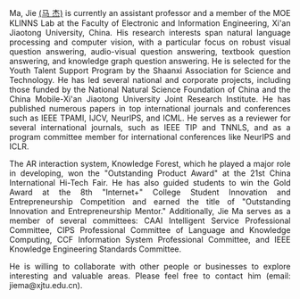 <p align='justify'>Ma, Jie <a href='https://gr.xjtu.edu.cn/zh/web/jiema'>(马 杰)</a> is currently an assistant professor and a member of the MOE KLINNS Lab at the Faculty of Electronic and Information Engineering, Xi'an Jiaotong University, China. His research interests span natural language processing and computer vision, with a particular focus on robust visual question answering, audio-visual question answering, textbook question answering, and knowledge graph question answering. He is selected for the Youth Talent Support Program by the Shaanxi Association for Science and Technology. He has led several national and corporate projects, including those funded by the National Natural Science Foundation of China and the China Mobile-Xi'an Jiaotong University Joint Research Institute. He has published numerous papers in top international journals and conferences such as IEEE TPAMI, IJCV, NeurIPS, and ICML. He serves as a reviewer for several international journals, such as IEEE TIP and TNNLS, and as a program committee member for international conferences like NeurIPS and ICLR.</p>

<p align='justify'>The AR interaction system, Knowledge Forest, which he played a major role in developing, won the "Outstanding Product Award" at the 21st China International Hi-Tech Fair. He has also guided students to win the Gold Award at the 8th "Internet+" College Student Innovation and Entrepreneurship Competition and earned the title of "Outstanding Innovation and Entrepreneurship Mentor." Additionally, Jie Ma serves as a member of several committees: CAAI Intelligent Service Professional Committee, CIPS Professional Committee of Language and Knowledge Computing, CCF Information System Professional Committee, and IEEE Knowledge Engineering Standards Committee.</p>

<p align='justify'>He is willing to collaborate with other people or businesses to explore interesting and valuable areas. Please feel free to contact him (email: jiema@xjtu.edu.cn). </p>